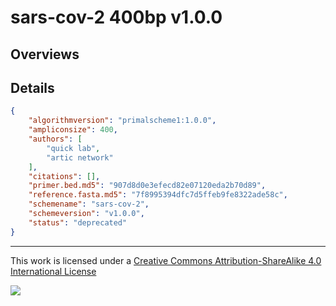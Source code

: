 # sars-cov-2 400bp v1.0.0

## Overviews

## Details

```json
{
    "algorithmversion": "primalscheme1:1.0.0",
    "ampliconsize": 400,
    "authors": [
        "quick lab",
        "artic network"
    ],
    "citations": [],
    "primer.bed.md5": "907d8d0e3efecd82e07120eda2b70d89",
    "reference.fasta.md5": "7f8995394dfc7d5ffeb9fe8322ade58c",
    "schemename": "sars-cov-2",
    "schemeversion": "v1.0.0",
    "status": "deprecated"
}
```



------------------------------------------------------------------------

This work is licensed under a [Creative Commons Attribution-ShareAlike 4.0 International License](http://creativecommons.org/licenses/by-sa/4.0/) 

![](https://i.creativecommons.org/l/by-sa/4.0/88x31.png)